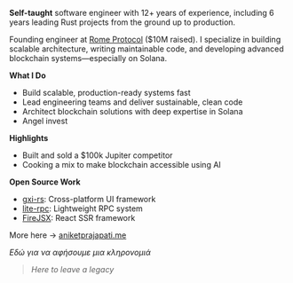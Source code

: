 **Self-taught** software engineer with 12+ years of experience, including 6 years leading Rust projects from the ground up to production.

Founding engineer at [Rome Protocol](https://www.rome.builders/) ($10M raised). I specialize in building scalable architecture, writing maintainable code, and developing advanced blockchain systems—especially on Solana.

**What I Do**
- Build scalable, production-ready systems fast  
- Lead engineering teams and deliver sustainable, clean code  
- Architect blockchain solutions with deep expertise in Solana
- Angel invest

**Highlights**
- Built and sold a $100k Jupiter competitor  
- Cooking a mix to make blockchain accessible using AI

**Open Source Work**
- [gxi-rs](https://github.com/aniketfuryrocks/gxi-rs): Cross-platform UI framework  
- [lite-rpc](https://github.com/aniketfuryrocks/lite-rpc): Lightweight RPC system  
- [FireJSX](https://github.com/aniketfuryrocks/firejsx): React SSR framework

More here → [aniketprajapati.me](https://aniketprajapati.me)

*Εδώ για να αφήσουμε μια κληρονομιά*  
> *Here to leave a legacy*
